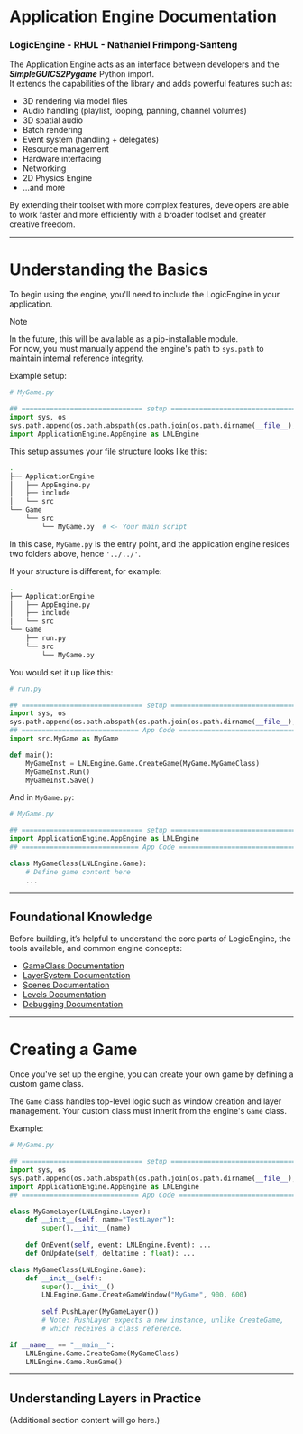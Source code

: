 # Application Engine Documentation

### LogicEngine - RHUL - Nathaniel Frimpong-Santeng

The Application Engine acts as an interface between developers and the **_SimpleGUICS2Pygame_** Python import.  
It extends the capabilities of the library and adds powerful features such as:

- 3D rendering via model files  
- Audio handling (playlist, looping, panning, channel volumes)  
- 3D spatial audio  
- Batch rendering  
- Event system (handling + delegates)  
- Resource management  
- Hardware interfacing  
- Networking  
- 2D Physics Engine  
- ...and more

By extending their toolset with more complex features, developers are able to work faster and more efficiently with a broader toolset and greater creative freedom.

---

# Understanding the Basics

To begin using the engine, you'll need to include the LogicEngine in your application.

> [!NOTE]
> In the future, this will be available as a pip-installable module.  
> For now, you must manually append the engine's path to `sys.path` to maintain internal reference integrity.

Example setup:

```python
# MyGame.py

## ============================== setup ===================================
import sys, os
sys.path.append(os.path.abspath(os.path.join(os.path.dirname(__file__), '../../')))
import ApplicationEngine.AppEngine as LNLEngine
```

This setup assumes your file structure looks like this:

```bash
.
├── ApplicationEngine
│   ├── AppEngine.py
│   ├── include
│   └── src
└── Game
    └── src
        └── MyGame.py  # <- Your main script
```

In this case, `MyGame.py` is the entry point, and the application engine resides two folders above, hence `'../../'`.

If your structure is different, for example:

```bash
.
├── ApplicationEngine
│   ├── AppEngine.py
│   ├── include
│   └── src
└── Game
    ├── run.py
    └── src
        └── MyGame.py
```

You would set it up like this:

```python
# run.py

## ============================== setup ===================================
import sys, os
sys.path.append(os.path.abspath(os.path.join(os.path.dirname(__file__), '../')))
## ============================= App Code =================================
import src.MyGame as MyGame

def main():
    MyGameInst = LNLEngine.Game.CreateGame(MyGame.MyGameClass)
    MyGameInst.Run()
    MyGameInst.Save()
```

And in `MyGame.py`:

```python
# MyGame.py

## ============================== setup ===================================
import ApplicationEngine.AppEngine as LNLEngine
## ============================= App Code =================================

class MyGameClass(LNLEngine.Game):
    # Define game content here
    ...
```

---

## Foundational Knowledge

Before building, it’s helpful to understand the core parts of LogicEngine, the tools available, and common engine concepts:

- [GameClass Documentation](../Docs/Engine/GameClass.md "GameClass Documentation")
- [LayerSystem Documentation](../Docs/Engine/LayerSystem.md "LayerSystem Documentation")
- [Scenes Documentation](../Docs/Engine/Scenes.md "Scenes Documentation")
- [Levels Documentation](../Docs/Engine/Levels.md "Levels Documentation")
- [Debugging Documentation](../Docs/Engine/Debugging.md "Debugging Documentation")

---

# Creating a Game

Once you've set up the engine, you can create your own game by defining a custom game class.

The `Game` class handles top-level logic such as window creation and layer management. Your custom class must inherit from the engine's `Game` class.

Example:

```python
# MyGame.py

## ============================== setup ===================================
import sys, os
sys.path.append(os.path.abspath(os.path.join(os.path.dirname(__file__), '../../')))
import ApplicationEngine.AppEngine as LNLEngine
## ============================= App Code =================================

class MyGameLayer(LNLEngine.Layer):
    def __init__(self, name="TestLayer"):
        super().__init__(name)
    
    def OnEvent(self, event: LNLEngine.Event): ...
    def OnUpdate(self, deltatime : float): ...

class MyGameClass(LNLEngine.Game):
    def __init__(self):
        super().__init__()
        LNLEngine.Game.CreateGameWindow("MyGame", 900, 600)
        
        self.PushLayer(MyGameLayer())
        # Note: PushLayer expects a new instance, unlike CreateGame,
        # which receives a class reference.

if __name__ == "__main__":
    LNLEngine.Game.CreateGame(MyGameClass)
    LNLEngine.Game.RunGame()
```

---

## Understanding Layers in Practice

(Additional section content will go here.)

